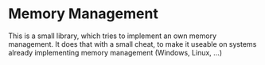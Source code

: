 # Memory Management

This is a small library, which tries to implement an own memory management. It does that with a small cheat, to make it useable on systems already implementing memory management (Windows, Linux, ...)
